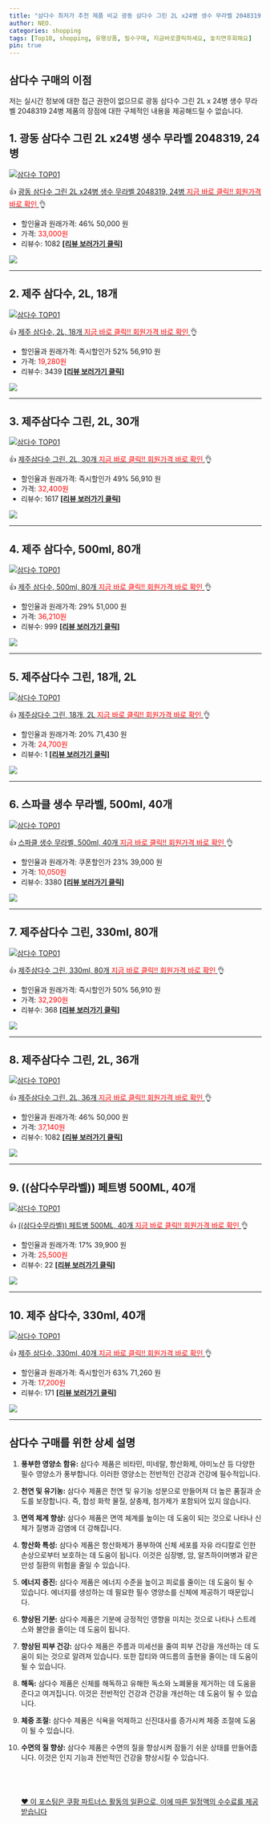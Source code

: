 ```yaml
---
title: "삼다수 최저가 추천 제품 비교 광동 삼다수 그린 2L x24병 생수 무라벨 2048319, 24병 가격 비교 최저가장점"
author: NEO.
categories: shopping
tags: [Top10, shopping, 유행상품, 필수구매, 지금바로클릭하세요, 놓치면후회해요]
pin: true
---
```

## 삼다수 구매의 이점
저는 실시간 정보에 대한 접근 권한이 없으므로 광동 삼다수 그린 2L x 24병 생수 무라벨 2048319 24병 제품의 장점에 대한 구체적인 내용을 제공해드릴 수 없습니다.

   

## 1. 광동 삼다수 그린 2L x24병 생수 무라벨 2048319, 24병

[![삼다수 TOP01](https://thumbnail10.coupangcdn.com/thumbnails/remote/490x490ex/image/vendor_inventory/260a/601f1c0abfcddc979769b713bfd15f54763a66af0695d73a528569a3ea84.jpg)](https://link.coupang.com/re/AFFSDP?lptag=AF3617701&subid=GithubCoopas&pageKey=7111109374&traceid=V0-153&itemId=17776712059&vendorItemId=87888884066)


👍 [광동 삼다수 그린 2L x24병 생수 무라벨 2048319, 24병 <font color=red> 지금 바로 클릭!! 회원가격 바로 확인 </font> ](https://link.coupang.com/re/AFFSDP?lptag=AF3617701&subid=GithubCoopas&pageKey=7111109374&traceid=V0-153&itemId=17776712059&vendorItemId=87888884066) 👌 


- 할인율과 원래가격: 46%  50,000   원
- 가격: <span style='color:red'>33,000원</span>
- 리뷰수: 1082  [**[리뷰 보러가기 클릭]**](https://link.coupang.com/re/AFFSDP?lptag=AF3617701&subid=GithubCoopas&pageKey=7111109374&traceid=V0-153&itemId=17776712059&vendorItemId=87888884066)

[![](/discount_price.png)](https://link.coupang.com/re/AFFSDP?lptag=AF3617701&subid=GithubCoopas&pageKey=7111109374&traceid=V0-153&itemId=17776712059&vendorItemId=87888884066)

---


   

## 2. 제주 삼다수, 2L, 18개

[![삼다수 TOP01](https://thumbnail6.coupangcdn.com/thumbnails/remote/490x490ex/image/retail/images/1216004256363846-25264988-d88f-4def-a62f-f93cfb1e5bd7.jpg)](https://link.coupang.com/re/AFFSDP?lptag=AF3617701&subid=GithubCoopas&pageKey=5585425593&traceid=V0-153&itemId=20047450444&vendorItemId=86469812575)


👍 [제주 삼다수, 2L, 18개 <font color=red> 지금 바로 클릭!! 회원가격 바로 확인 </font> ](https://link.coupang.com/re/AFFSDP?lptag=AF3617701&subid=GithubCoopas&pageKey=5585425593&traceid=V0-153&itemId=20047450444&vendorItemId=86469812575) 👌 


- 할인율과 원래가격: 즉시할인가 52%  56,910   원
- 가격: <span style='color:red'>19,280원</span>
- 리뷰수: 3439  [**[리뷰 보러가기 클릭]**](https://link.coupang.com/re/AFFSDP?lptag=AF3617701&subid=GithubCoopas&pageKey=5585425593&traceid=V0-153&itemId=20047450444&vendorItemId=86469812575)

[![](/discount_price.png)](https://link.coupang.com/re/AFFSDP?lptag=AF3617701&subid=GithubCoopas&pageKey=5585425593&traceid=V0-153&itemId=20047450444&vendorItemId=86469812575)

---


   

## 3. 제주삼다수 그린, 2L, 30개

[![삼다수 TOP01](https://thumbnail8.coupangcdn.com/thumbnails/remote/490x490ex/image/retail/images/1155993779030235-73a182ae-9b94-41d2-b97c-7404ba4a773f.jpg)](https://link.coupang.com/re/AFFSDP?lptag=AF3617701&subid=GithubCoopas&pageKey=7666070794&traceid=V0-153&itemId=19365622537&vendorItemId=86478559169)


👍 [제주삼다수 그린, 2L, 30개 <font color=red> 지금 바로 클릭!! 회원가격 바로 확인 </font> ](https://link.coupang.com/re/AFFSDP?lptag=AF3617701&subid=GithubCoopas&pageKey=7666070794&traceid=V0-153&itemId=19365622537&vendorItemId=86478559169) 👌 


- 할인율과 원래가격: 즉시할인가 49%  56,910   원
- 가격: <span style='color:red'>32,400원</span>
- 리뷰수: 1617  [**[리뷰 보러가기 클릭]**](https://link.coupang.com/re/AFFSDP?lptag=AF3617701&subid=GithubCoopas&pageKey=7666070794&traceid=V0-153&itemId=19365622537&vendorItemId=86478559169)

[![](/discount_price.png)](https://link.coupang.com/re/AFFSDP?lptag=AF3617701&subid=GithubCoopas&pageKey=7666070794&traceid=V0-153&itemId=19365622537&vendorItemId=86478559169)

---


   

## 4. 제주 삼다수, 500ml, 80개

[![삼다수 TOP01](https://thumbnail10.coupangcdn.com/thumbnails/remote/490x490ex/image/retail/images/38b5405a-155a-4c99-a1d4-15c9e2818e1c6823446177396237417.png)](https://link.coupang.com/re/AFFSDP?lptag=AF3617701&subid=GithubCoopas&pageKey=5585425593&traceid=V0-153&itemId=20398537052&vendorItemId=86469814060)


👍 [제주 삼다수, 500ml, 80개 <font color=red> 지금 바로 클릭!! 회원가격 바로 확인 </font> ](https://link.coupang.com/re/AFFSDP?lptag=AF3617701&subid=GithubCoopas&pageKey=5585425593&traceid=V0-153&itemId=20398537052&vendorItemId=86469814060) 👌 


- 할인율과 원래가격: 29%  51,000   원
- 가격: <span style='color:red'>36,210원</span>
- 리뷰수: 999  [**[리뷰 보러가기 클릭]**](https://link.coupang.com/re/AFFSDP?lptag=AF3617701&subid=GithubCoopas&pageKey=5585425593&traceid=V0-153&itemId=20398537052&vendorItemId=86469814060)

[![](/discount_price.png)](https://link.coupang.com/re/AFFSDP?lptag=AF3617701&subid=GithubCoopas&pageKey=5585425593&traceid=V0-153&itemId=20398537052&vendorItemId=86469814060)

---


   

## 5. 제주삼다수 그린, 18개, 2L

[![삼다수 TOP01](https://thumbnail10.coupangcdn.com/thumbnails/remote/490x490ex/image/vendor_inventory/33cb/3778e717ebddbf6cadfd24698111eab2b18d05134c9d30e8017fae2b714f.jpg)](https://link.coupang.com/re/AFFSDP?lptag=AF3617701&subid=GithubCoopas&pageKey=7361234140&traceid=V0-153&itemId=18965987056&vendorItemId=86660700403)


👍 [제주삼다수 그린, 18개, 2L <font color=red> 지금 바로 클릭!! 회원가격 바로 확인 </font> ](https://link.coupang.com/re/AFFSDP?lptag=AF3617701&subid=GithubCoopas&pageKey=7361234140&traceid=V0-153&itemId=18965987056&vendorItemId=86660700403) 👌 


- 할인율과 원래가격: 20%  71,430   원
- 가격: <span style='color:red'>24,700원</span>
- 리뷰수: 1  [**[리뷰 보러가기 클릭]**](https://link.coupang.com/re/AFFSDP?lptag=AF3617701&subid=GithubCoopas&pageKey=7361234140&traceid=V0-153&itemId=18965987056&vendorItemId=86660700403)

[![](/discount_price.png)](https://link.coupang.com/re/AFFSDP?lptag=AF3617701&subid=GithubCoopas&pageKey=7361234140&traceid=V0-153&itemId=18965987056&vendorItemId=86660700403)

---


   

## 6. 스파클 생수 무라벨, 500ml, 40개

[![삼다수 TOP01](https://thumbnail7.coupangcdn.com/thumbnails/remote/490x490ex/image/vendor_inventory/5dae/e3d424b112f445705da48a0e705f5290b475c97e962ca1d9e758c43044e2.jpg)](https://link.coupang.com/re/AFFSDP?lptag=AF3617701&subid=GithubCoopas&pageKey=6830320694&traceid=V0-153&itemId=19751768427&vendorItemId=83406358826)


👍 [스파클 생수 무라벨, 500ml, 40개 <font color=red> 지금 바로 클릭!! 회원가격 바로 확인 </font> ](https://link.coupang.com/re/AFFSDP?lptag=AF3617701&subid=GithubCoopas&pageKey=6830320694&traceid=V0-153&itemId=19751768427&vendorItemId=83406358826) 👌 


- 할인율과 원래가격: 쿠폰할인가 23%  39,000   원
- 가격: <span style='color:red'>10,050원</span>
- 리뷰수: 3380  [**[리뷰 보러가기 클릭]**](https://link.coupang.com/re/AFFSDP?lptag=AF3617701&subid=GithubCoopas&pageKey=6830320694&traceid=V0-153&itemId=19751768427&vendorItemId=83406358826)

[![](/discount_price.png)](https://link.coupang.com/re/AFFSDP?lptag=AF3617701&subid=GithubCoopas&pageKey=6830320694&traceid=V0-153&itemId=19751768427&vendorItemId=83406358826)

---


   

## 7. 제주삼다수 그린, 330ml, 80개

[![삼다수 TOP01](https://thumbnail10.coupangcdn.com/thumbnails/remote/490x490ex/image/retail/images/7219305358601634-872faf8a-5e78-4eff-809e-c4711d44eca6.jpg)](https://link.coupang.com/re/AFFSDP?lptag=AF3617701&subid=GithubCoopas&pageKey=7666070794&traceid=V0-153&itemId=14096771867&vendorItemId=86469906901)


👍 [제주삼다수 그린, 330ml, 80개 <font color=red> 지금 바로 클릭!! 회원가격 바로 확인 </font> ](https://link.coupang.com/re/AFFSDP?lptag=AF3617701&subid=GithubCoopas&pageKey=7666070794&traceid=V0-153&itemId=14096771867&vendorItemId=86469906901) 👌 


- 할인율과 원래가격: 즉시할인가 50%  56,910   원
- 가격: <span style='color:red'>32,290원</span>
- 리뷰수: 368  [**[리뷰 보러가기 클릭]**](https://link.coupang.com/re/AFFSDP?lptag=AF3617701&subid=GithubCoopas&pageKey=7666070794&traceid=V0-153&itemId=14096771867&vendorItemId=86469906901)

[![](/discount_price.png)](https://link.coupang.com/re/AFFSDP?lptag=AF3617701&subid=GithubCoopas&pageKey=7666070794&traceid=V0-153&itemId=14096771867&vendorItemId=86469906901)

---


   

## 8. 제주삼다수 그린, 2L, 36개

[![삼다수 TOP01](https://thumbnail7.coupangcdn.com/thumbnails/remote/490x490ex/image/retail/images/5347989418155339-23e10851-734d-4e1a-bd8c-675a5119a38c.jpg)](https://link.coupang.com/re/AFFSDP?lptag=AF3617701&subid=GithubCoopas&pageKey=7666070794&traceid=V0-153&itemId=16612054328&vendorItemId=86949016528)


👍 [제주삼다수 그린, 2L, 36개 <font color=red> 지금 바로 클릭!! 회원가격 바로 확인 </font> ](https://link.coupang.com/re/AFFSDP?lptag=AF3617701&subid=GithubCoopas&pageKey=7666070794&traceid=V0-153&itemId=16612054328&vendorItemId=86949016528) 👌 


- 할인율과 원래가격: 46%  50,000   원
- 가격: <span style='color:red'>37,140원</span>
- 리뷰수: 1082  [**[리뷰 보러가기 클릭]**](https://link.coupang.com/re/AFFSDP?lptag=AF3617701&subid=GithubCoopas&pageKey=7666070794&traceid=V0-153&itemId=16612054328&vendorItemId=86949016528)

[![](/discount_price.png)](https://link.coupang.com/re/AFFSDP?lptag=AF3617701&subid=GithubCoopas&pageKey=7666070794&traceid=V0-153&itemId=16612054328&vendorItemId=86949016528)

---


   

## 9. ((삼다수무라벨)) 페트병 500ML, 40개

[![삼다수 TOP01](https://thumbnail7.coupangcdn.com/thumbnails/remote/490x490ex/image/vendor_inventory/8680/1f4bef2d2b7de63202b5cf7f2afa50f338065b71fb30b0ce24ccdff1c9cf.jpg)](https://link.coupang.com/re/AFFSDP?lptag=AF3617701&subid=GithubCoopas&pageKey=7270239361&traceid=V0-153&itemId=18539675444&vendorItemId=74183721794)


👍 [((삼다수무라벨)) 페트병 500ML, 40개 <font color=red> 지금 바로 클릭!! 회원가격 바로 확인 </font> ](https://link.coupang.com/re/AFFSDP?lptag=AF3617701&subid=GithubCoopas&pageKey=7270239361&traceid=V0-153&itemId=18539675444&vendorItemId=74183721794) 👌 


- 할인율과 원래가격: 17%  39,900   원
- 가격: <span style='color:red'>25,500원</span>
- 리뷰수: 22  [**[리뷰 보러가기 클릭]**](https://link.coupang.com/re/AFFSDP?lptag=AF3617701&subid=GithubCoopas&pageKey=7270239361&traceid=V0-153&itemId=18539675444&vendorItemId=74183721794)

[![](/discount_price.png)](https://link.coupang.com/re/AFFSDP?lptag=AF3617701&subid=GithubCoopas&pageKey=7270239361&traceid=V0-153&itemId=18539675444&vendorItemId=74183721794)

---


   

## 10. 제주 삼다수, 330ml, 40개

[![삼다수 TOP01](https://thumbnail6.coupangcdn.com/thumbnails/remote/490x490ex/image/retail/images/1215577453974434-24aabfc3-79e4-4e23-b396-d336af70c715.jpg)](https://link.coupang.com/re/AFFSDP?lptag=AF3617701&subid=GithubCoopas&pageKey=5585425593&traceid=V0-153&itemId=19676698929&vendorItemId=86471109301)


👍 [제주 삼다수, 330ml, 40개 <font color=red> 지금 바로 클릭!! 회원가격 바로 확인 </font> ](https://link.coupang.com/re/AFFSDP?lptag=AF3617701&subid=GithubCoopas&pageKey=5585425593&traceid=V0-153&itemId=19676698929&vendorItemId=86471109301) 👌 


- 할인율과 원래가격: 즉시할인가 63%  71,260   원
- 가격: <span style='color:red'>17,200원</span>
- 리뷰수: 171  [**[리뷰 보러가기 클릭]**](https://link.coupang.com/re/AFFSDP?lptag=AF3617701&subid=GithubCoopas&pageKey=5585425593&traceid=V0-153&itemId=19676698929&vendorItemId=86471109301)

[![](/discount_price.png)](https://link.coupang.com/re/AFFSDP?lptag=AF3617701&subid=GithubCoopas&pageKey=5585425593&traceid=V0-153&itemId=19676698929&vendorItemId=86471109301)

---
## 삼다수 구매를 위한 상세 설명
1. **풍부한 영양소 함유:** 삼다수 제품은 비타민, 미네랄, 항산화제, 아미노산 등 다양한 필수 영양소가 풍부합니다. 이러한 영양소는 전반적인 건강과 건강에 필수적입니다.

2. **천연 및 유기농:** 삼다수 제품은 천연 및 유기농 성분으로 만들어져 더 높은 품질과 순도를 보장합니다. 즉, 합성 화학 물질, 살충제, 첨가제가 포함되어 있지 않습니다.

3. **면역 체계 향상:** 삼다수 제품은 면역 체계를 높이는 데 도움이 되는 것으로 나타나 신체가 질병과 감염에 더 강해집니다.

4. **항산화 특성:** 삼다수 제품은 항산화제가 풍부하여 신체 세포를 자유 라디칼로 인한 손상으로부터 보호하는 데 도움이 됩니다. 이것은 심장병, 암, 알츠하이머병과 같은 만성 질환의 위험을 줄일 수 있습니다.

5. **에너지 증진:** 삼다수 제품은 에너지 수준을 높이고 피로를 줄이는 데 도움이 될 수 있습니다. 에너지를 생성하는 데 필요한 필수 영양소를 신체에 제공하기 때문입니다.

6. **향상된 기분:** 삼다수 제품은 기분에 긍정적인 영향을 미치는 것으로 나타나 스트레스와 불안을 줄이는 데 도움이 됩니다.

7. **향상된 피부 건강:** 삼다수 제품은 주름과 미세선을 줄여 피부 건강을 개선하는 데 도움이 되는 것으로 알려져 있습니다. 또한 잡티와 여드름의 출현을 줄이는 데 도움이 될 수 있습니다.

8. **해독:** 삼다수 제품은 신체를 해독하고 유해한 독소와 노폐물을 제거하는 데 도움을 준다고 여겨집니다. 이것은 전반적인 건강과 건강을 개선하는 데 도움이 될 수 있습니다.

9. **체중 조절:** 삼다수 제품은 식욕을 억제하고 신진대사를 증가시켜 체중 조절에 도움이 될 수 있습니다.

10. **수면의 질 향상:** 삼다수 제품은 수면의 질을 향상시켜 잠들기 쉬운 상태를 만들어줍니다. 이것은 인지 기능과 전반적인 건강을 향상시킬 수 있습니다.<br><br><br><br><br> [ ❤  이 포스팅은 쿠팡 파트너스 활동의 일환으로, 이에 따른 일정액의 수수료를 제공받습니다](https://link.coupang.com/a/bcEFyh)